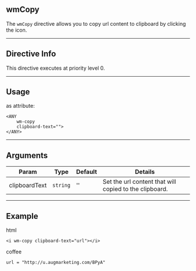 ## wmCopy
The `wmCopy` directive allows you to copy url content to clipboard by clicking the icon.

---

## Directive Info
This directive executes at priority level 0.

---

## Usage
as attribute:
```
<ANY
    wm-copy
    clipboard-text="">
</ANY>
```
---

## Arguments
Param | Type | Default | Details
----- | ---- | ------ | ----
clipboardText              | `string` | '' | Set the url content that will copied to the clipboard.

---

## Example
html
```
<i wm-copy clipboard-text="url"></i>
```

coffee
```
url = "http://u.augmarketing.com/BPyA"
```

